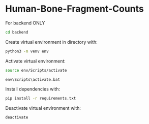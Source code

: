 # Human-Bone-Fragment-Counts

For backend ONLY

```Bash
cd backend
```

Create virtual environment in directory with:

```bash
python3 -m venv env
```

Activate virtual environment:

```Bash
source env/Scripts/activate
```

```cmd
env\Scripts\activate.bat
```

Install dependencies with:

```bash
pip install -r requirements.txt
```

Deactivate virtual environment with:

```Bash
deactivate
```

